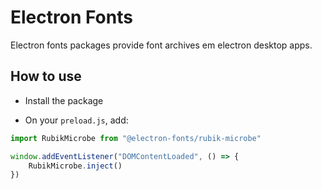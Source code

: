 # Electron Fonts

Electron fonts packages provide font archives em electron desktop apps.

## How to use

* Install the package

* On your `preload.js`, add:

```ts
import RubikMicrobe from "@electron-fonts/rubik-microbe"

window.addEventListener("DOMContentLoaded", () => {
    RubikMicrobe.inject()
})
```
